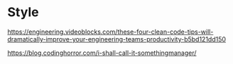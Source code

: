 # Style

https://engineering.videoblocks.com/these-four-clean-code-tips-will-dramatically-improve-your-engineering-teams-productivity-b5bd121dd150

https://blog.codinghorror.com/i-shall-call-it-somethingmanager/
